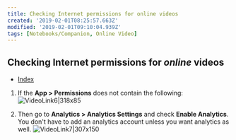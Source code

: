 ```yaml
---
title: Checking Internet permissions for online videos
created: '2019-02-01T08:25:57.663Z'
modified: '2019-02-01T09:10:04.939Z'
tags: [Notebooks/Companion, Online Video]
---
```


## Checking Internet permissions for _online_ videos

- [Index](@note/Index.md)

1. If the **App > Permissions**  does not contain the following:
![VideoLink6|318x85](../attachments/VideoLink6.PNG) 

1. Then go to **Analytics > Analytics Settings** and check **Enable Analytics**. You don't have to add an analytics account unless you want analytics as well.
![VideoLink7|307x150](../attachments/VideoLink7.PNG)
